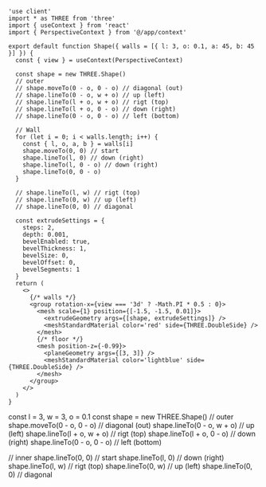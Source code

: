```
'use client'
import * as THREE from 'three'
import { useContext } from 'react'
import { PerspectiveContext } from '@/app/context'

export default function Shape({ walls = [{ l: 3, o: 0.1, a: 45, b: 45 }] }) {
  const { view } = useContext(PerspectiveContext)

  const shape = new THREE.Shape()
  // outer
  // shape.moveTo(0 - o, 0 - o) // diagonal (out)
  // shape.lineTo(0 - o, w + o) // up (left)
  // shape.lineTo(l + o, w + o) // rigt (top)
  // shape.lineTo(l + o, 0 - o) // down (right)
  // shape.lineTo(0 - o, 0 - o) // left (bottom)

  // Wall
  for (let i = 0; i < walls.length; i++) {
    const { l, o, a, b } = walls[i]
    shape.moveTo(0, 0) // start
    shape.lineTo(l, 0) // down (right)
    shape.lineTo(l, 0 - o) // down (right)
    shape.lineTo(0, 0 - o)
  }

  // shape.lineTo(l, w) // rigt (top)
  // shape.lineTo(0, w) // up (left)
  // shape.lineTo(0, 0) // diagonal

  const extrudeSettings = {
    steps: 2,
    depth: 0.001,
    bevelEnabled: true,
    bevelThickness: 1,
    bevelSize: 0,
    bevelOffset: 0,
    bevelSegments: 1
  }
  return (
    <>
      {/* walls */}
      <group rotation-x={view === '3d' ? -Math.PI * 0.5 : 0}>
        <mesh scale={1} position={[-1.5, -1.5, 0.01]}>
          <extrudeGeometry args={[shape, extrudeSettings]} />
          <meshStandardMaterial color='red' side={THREE.DoubleSide} />
        </mesh>
        {/* floor */}
        <mesh position-z={-0.99}>
          <planeGeometry args={[3, 3]} />
          <meshStandardMaterial color='lightblue' side={THREE.DoubleSide} />
        </mesh>
      </group>
    </>
  )
}
```

const l = 3,
w = 3,
o = 0.1
const shape = new THREE.Shape()
// outer
shape.moveTo(0 - o, 0 - o) // diagonal (out)
shape.lineTo(0 - o, w + o) // up (left)
shape.lineTo(l + o, w + o) // rigt (top)
shape.lineTo(l + o, 0 - o) // down (right)
shape.lineTo(0 - o, 0 - o) // left (bottom)

// inner
shape.lineTo(0, 0) // start
shape.lineTo(l, 0) // down (right)
shape.lineTo(l, w) // rigt (top)
shape.lineTo(0, w) // up (left)
shape.lineTo(0, 0) // diagonal
